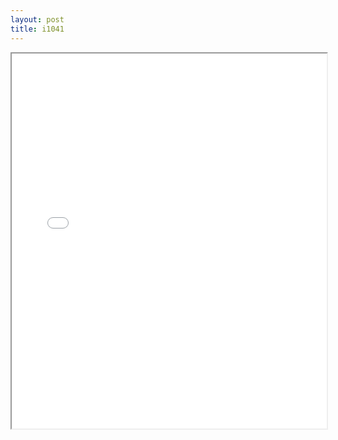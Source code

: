 ```yaml
---
layout: post
title: i1041
---
```


<div class="pdf-container">
<iframe src="/ea/assets/pdfs/i1041.pdf" height="600" width="100%" allowFullScreen="true"></iframe>
</div>

